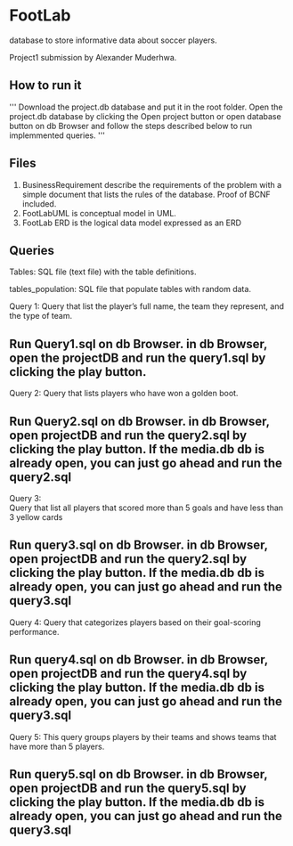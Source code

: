 # FootLab
database to store informative data about soccer players.

Project1 submission by Alexander Muderhwa.

## How to run it 

'''
Download the project.db database and put it in the root folder.
Open the project.db database by clicking the Open project button or open database button on db Browser and follow the steps described below to run implemmented queries. 
'''

## Files
1. BusinessRequirement describe the requirements of the problem with a simple document that lists the rules of the database. Proof of BCNF included. 
2. FootLabUML is conceptual model in UML.
3. FootLab ERD is the logical data model expressed as an ERD

## Queries 

Tables:
    SQL file (text file) with the table definitions.

tables_population:
    SQL file that populate tables with random data. 

Query 1: 
    Query that list the player’s full name, the team they represent, and the type of team. 
## Run Query1.sql on db Browser. in db Browser, open the projectDB and run the query1.sql by clicking the play button. 

Query 2: 
    Query that lists players who have won a golden boot.
## Run Query2.sql on db Browser. in db Browser, open projectDB and run the query2.sql by clicking the play button. If the media.db db is already open, you can just go ahead and run the query2.sql

Query 3:  
   Query that list all players that scored more than 5 goals and have less than 3 yellow cards
## Run query3.sql on db Browser. in db Browser, open projectDB and run the query2.sql by clicking the play button. If the media.db db is already open, you can just go ahead and run the query3.sql

Query 4: 
   Query that categorizes players based on their goal-scoring performance.
## Run query4.sql on db Browser. in db Browser, open projectDB and run the query4.sql by clicking the play button. If the media.db db is already open, you can just go ahead and run the query3.sql

Query 5: 
    This query groups players by their teams and shows teams that have more than 5 players. 
## Run query5.sql on db Browser. in db Browser, open projectDB and run the query5.sql by clicking the play button. If the media.db db is already open, you can just go ahead and run the query3.sql
